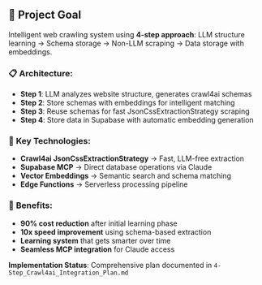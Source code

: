 ## 🎯 **Project Goal**

Intelligent web crawling system using **4-step approach**: LLM structure learning → Schema storage → Non-LLM scraping → Data storage with embeddings.

### 📋 **Architecture:**

- **Step 1**: LLM analyzes website structure, generates crawl4ai schemas
- **Step 2**: Store schemas with embeddings for intelligent matching  
- **Step 3**: Reuse schemas for fast JsonCssExtractionStrategy scraping
- **Step 4**: Store data in Supabase with automatic embedding generation

### 🔧 **Key Technologies:**

- **Crawl4ai JsonCssExtractionStrategy** → Fast, LLM-free extraction
- **Supabase MCP** → Direct database operations via Claude
- **Vector Embeddings** → Semantic search and schema matching
- **Edge Functions** → Serverless processing pipeline

### 🎯 **Benefits:**

- **90% cost reduction** after initial learning phase
- **10x speed improvement** using schema-based extraction
- **Learning system** that gets smarter over time
- **Seamless MCP integration** for Claude access

**Implementation Status**: Comprehensive plan documented in `4-Step_Crawl4ai_Integration_Plan.md`